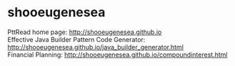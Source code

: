 shooeugenesea 
===============

PttRead home page: http://shooeugenesea.github.io <br>
Effective Java Builder Pattern Code Generator: http://shooeugenesea.github.io/java_builder_generator.html<br>
Financial Planning: http://shooeugenesea.github.io/compoundinterest.html<br>
